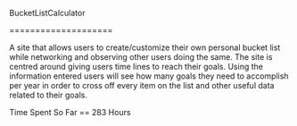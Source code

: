 BucketListCalculator

====================

A site that allows users to create/customize their own personal bucket list while networking and observing other users doing the same.  The site is centred around giving users time lines to reach their goals.  Using the information entered users will see how many goals they need to accomplish per year in order to cross off every item on the list and other useful data related to their goals.


Time Spent So Far == 283 Hours


    
    